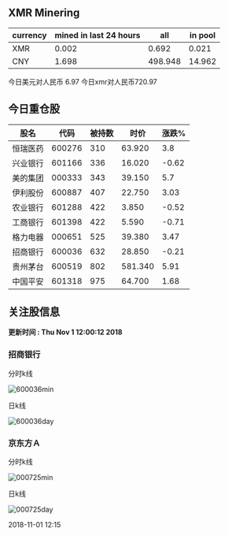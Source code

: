 ## XMR Minering

|currency|mined in last 24 hours|all|in pool|
|---|---|---|---|
|XMR|0.002|0.692|0.021|
|CNY|1.698|498.948|14.962|

今日美元对人民币 6.97	今日xmr对人民币720.97


## 今日重仓股 

|股名|代码|被持数|时价|涨跌%|
|---|---|---|---|---|
|恒瑞医药|600276|310|63.920|3.8|
|兴业银行|601166|336|16.020|-0.62|
|美的集团|000333|343|39.150|5.7|
|伊利股份|600887|407|22.750|3.03|
|农业银行|601288|422|3.850|-0.52|
|工商银行|601398|422|5.590|-0.71|
|格力电器|000651|525|39.380|3.47|
|招商银行|600036|632|28.850|-0.21|
|贵州茅台|600519|802|581.340|5.91|
|中国平安|601318|975|64.700|1.68|

## 关注股信息
**更新时间 : Thu Nov  1 12:00:12 2018**
### 招商银行 
分时k线

![600036min](http://image.sinajs.cn/newchart/min/n/sh600036.gif)

日k线

![600036day](http://image.sinajs.cn/newchart/daily/n/sh600036.gif)

### 京东方Ａ 
分时k线

![000725min](http://image.sinajs.cn/newchart/min/n/sz000725.gif)

日k线

![000725day](http://image.sinajs.cn/newchart/daily/n/sz000725.gif)

2018-11-01 12:15